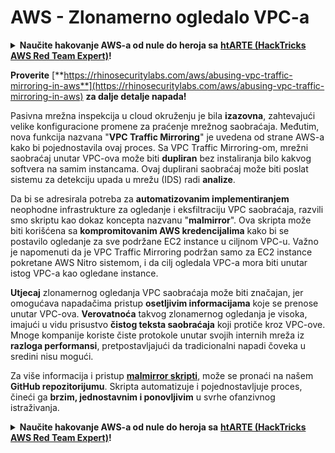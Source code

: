 # AWS - Zlonamerno ogledalo VPC-a

<details>

<summary><strong>Naučite hakovanje AWS-a od nule do heroja sa</strong> <a href="https://training.hacktricks.xyz/courses/arte"><strong>htARTE (HackTricks AWS Red Team Expert)</strong></a><strong>!</strong></summary>

Drugi načini podrške HackTricks-u:

* Ako želite da vidite **vašu kompaniju reklamiranu na HackTricks-u** ili **preuzmete HackTricks u PDF formatu** proverite [**PLANOVE ZA PRIJAVU**](https://github.com/sponsors/carlospolop)!
* Nabavite [**zvanični PEASS & HackTricks swag**](https://peass.creator-spring.com)
* Otkrijte [**Porodicu PEASS**](https://opensea.io/collection/the-peass-family), našu kolekciju ekskluzivnih [**NFT-ova**](https://opensea.io/collection/the-peass-family)
* **Pridružite se** 💬 [**Discord grupi**](https://discord.gg/hRep4RUj7f) ili [**telegram grupi**](https://t.me/peass) ili nas **pratite** na **Twitteru** 🐦 [**@hacktricks_live**](https://twitter.com/hacktricks_live)**.**
* **Podelite svoje hakovanje trikove slanjem PR-ova na** [**HackTricks**](https://github.com/carlospolop/hacktricks) i [**HackTricks Cloud**](https://github.com/carlospolop/hacktricks-cloud) github repozitorijume.

</details>

**Proverite** [**https://rhinosecuritylabs.com/aws/abusing-vpc-traffic-mirroring-in-aws**](https://rhinosecuritylabs.com/aws/abusing-vpc-traffic-mirroring-in-aws) **za dalje detalje napada!**

Pasivna mrežna inspekcija u cloud okruženju je bila **izazovna**, zahtevajući velike konfiguracione promene za praćenje mrežnog saobraćaja. Međutim, nova funkcija nazvana "**VPC Traffic Mirroring**" je uvedena od strane AWS-a kako bi pojednostavila ovaj proces. Sa VPC Traffic Mirroring-om, mrežni saobraćaj unutar VPC-ova može biti **dupliran** bez instaliranja bilo kakvog softvera na samim instancama. Ovaj duplirani saobraćaj može biti poslat sistemu za detekciju upada u mrežu (IDS) radi **analize**.

Da bi se adresirala potreba za **automatizovanim implementiranjem** neophodne infrastrukture za ogledanje i eksfiltraciju VPC saobraćaja, razvili smo skriptu kao dokaz koncepta nazvanu "**malmirror**". Ova skripta može biti korišćena sa **kompromitovanim AWS kredencijalima** kako bi se postavilo ogledanje za sve podržane EC2 instance u ciljnom VPC-u. Važno je napomenuti da je VPC Traffic Mirroring podržan samo za EC2 instance pokretane AWS Nitro sistemom, i da cilj ogledala VPC-a mora biti unutar istog VPC-a kao ogledane instance.

**Utjecaj** zlonamernog ogledanja VPC saobraćaja može biti značajan, jer omogućava napadačima pristup **osetljivim informacijama** koje se prenose unutar VPC-ova. **Verovatnoća** takvog zlonamernog ogledanja je visoka, imajući u vidu prisustvo **čistog teksta saobraćaja** koji protiče kroz VPC-ove. Mnoge kompanije koriste čiste protokole unutar svojih internih mreža iz **razloga performansi**, pretpostavljajući da tradicionalni napadi čoveka u sredini nisu mogući.

Za više informacija i pristup [**malmirror skripti**](https://github.com/RhinoSecurityLabs/Cloud-Security-Research/tree/master/AWS/malmirror), može se pronaći na našem **GitHub repozitorijumu**. Skripta automatizuje i pojednostavljuje proces, čineći ga **brzim, jednostavnim i ponovljivim** u svrhe ofanzivnog istraživanja.

<details>

<summary><strong>Naučite hakovanje AWS-a od nule do heroja sa</strong> <a href="https://training.hacktricks.xyz/courses/arte"><strong>htARTE (HackTricks AWS Red Team Expert)</strong></a><strong>!</strong></summary>

Drugi načini podrške HackTricks-u:

* Ako želite da vidite **vašu kompaniju reklamiranu na HackTricks-u** ili **preuzmete HackTricks u PDF formatu** proverite [**PLANOVE ZA PRIJAVU**](https://github.com/sponsors/carlospolop)!
* Nabavite [**zvanični PEASS & HackTricks swag**](https://peass.creator-spring.com)
* Otkrijte [**Porodicu PEASS**](https://opensea.io/collection/the-peass-family), našu kolekciju ekskluzivnih [**NFT-ova**](https://opensea.io/collection/the-peass-family)
* **Pridružite se** 💬 [**Discord grupi**](https://discord.gg/hRep4RUj7f) ili [**telegram grupi**](https://t.me/peass) ili nas **pratite** na **Twitteru** 🐦 [**@hacktricks_live**](https://twitter.com/hacktricks_live)**.**
* **Podelite svoje hakovanje trikove slanjem PR-ova na** [**HackTricks**](https://github.com/carlospolop/hacktricks) i [**HackTricks Cloud**](https://github.com/carlospolop/hacktricks-cloud) github repozitorijume.

</details>
